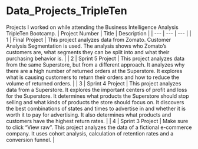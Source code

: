 # Data_Projects_TripleTen
Projects I worked on while attending the Business Intelligence Analysis TripleTen Bootcamp.
| Project Number | Title | Description |
| --- | --- | --- | 
| 1 | Final Project | This project analyzes data from Zomato. Customer Analysis Segmentation is used. The analysis shows who Zomato’s customers are, what segments they can be split into and what their purchasing behavior is. |
| 2 | Sprint 5 Project | This project analyzes data from the same Superstore, but from a different approach. It analyzes why there are a high number of returned orders at the Superstore. It explores what is causing customers to return their orders and how to reduce the volume of returned orders. |
| 3 | Sprint 4 Project | This project analyzes data from a Superstore. It explores the important centers of profit and loss for the Superstore. It determines what products the Superstore should stop selling and what kinds of products the store should focus on. It discovers the best combinations of states and times to advertise in and whether it is worth it to pay for advertising. It also determines what products and customers have the highest return rates. |
| 4 | Sprint 3 Project | Make sure to click “View raw”. This project analyzes the data of a fictional e-commerce company. It uses cohort analysis, calculation of retention rates and a conversion funnel. |













































































































































































































































